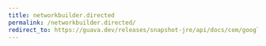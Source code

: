 ```yaml
---
title: networkbuilder.directed
permalink: /networkbuilder.directed/
redirect_to: https://guava.dev/releases/snapshot-jre/api/docs/com/google/common/graph/NetworkBuilder.html#directed--
---
```


